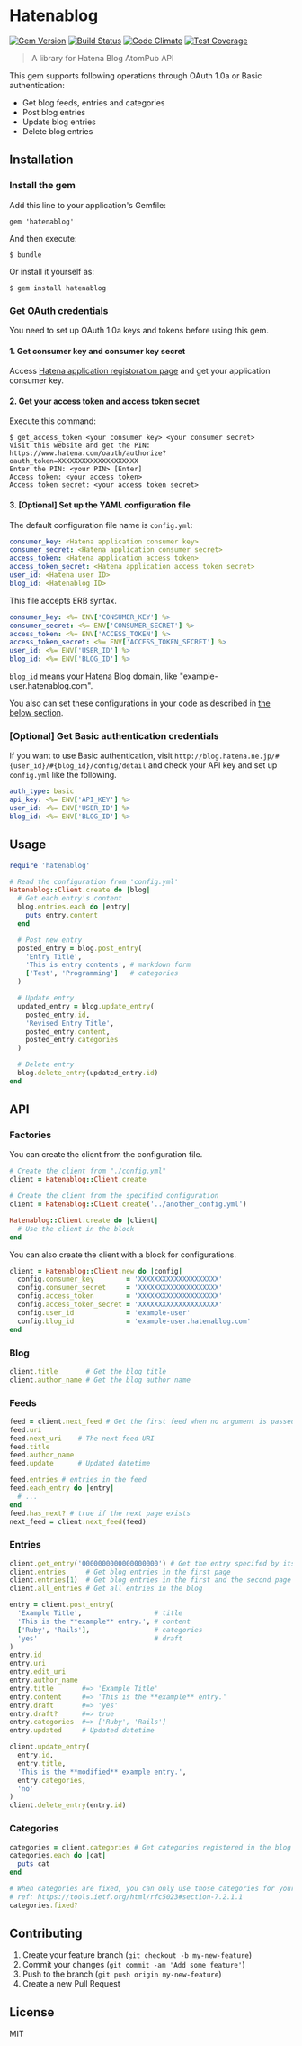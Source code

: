 # Hatenablog

[![Gem Version](https://badge.fury.io/rb/hatenablog.svg)](https://badge.fury.io/rb/hatenablog) [![Build Status](https://travis-ci.org/kymmt90/hatenablog.svg?branch=master)](https://travis-ci.org/kymmt90/hatenablog)
[![Code Climate](https://codeclimate.com/github/kymmt90/hatenablog/badges/gpa.svg)](https://codeclimate.com/github/kymmt90/hatenablog)
[![Test Coverage](https://codeclimate.com/github/kymmt90/hatenablog/badges/coverage.svg)](https://codeclimate.com/github/kymmt90/hatenablog/coverage)

> A library for Hatena Blog AtomPub API

This gem supports following operations through OAuth 1.0a or Basic authentication:

- Get blog feeds, entries and categories
- Post blog entries
- Update blog entries
- Delete blog entries

## Installation

### Install the gem

Add this line to your application's Gemfile:

    gem 'hatenablog'

And then execute:

    $ bundle

Or install it yourself as:

    $ gem install hatenablog

### Get OAuth credentials

You need to set up OAuth 1.0a keys and tokens before using this gem.

#### 1. Get consumer key and consumer key secret

Access [Hatena application registoration page](http://developer.hatena.ne.jp/) and get your application consumer key.

#### 2. Get your access token and access token secret

Execute this command:

    $ get_access_token <your consumer key> <your consumer secret>
    Visit this website and get the PIN: https://www.hatena.com/oauth/authorize?oauth_token=XXXXXXXXXXXXXXXXXXXX
    Enter the PIN: <your PIN> [Enter]
    Access token: <your access token>
    Access token secret: <your access token secret>

#### 3. [Optional] Set up the YAML configuration file

The default configuration file name is `config.yml`:

```yml
consumer_key: <Hatena application consumer key>
consumer_secret: <Hatena application consumer secret>
access_token: <Hatena application access token>
access_token_secret: <Hatena application access token secret>
user_id: <Hatena user ID>
blog_id: <Hatenablog ID>
```

This file accepts ERB syntax.

```yml
consumer_key: <%= ENV['CONSUMER_KEY'] %>
consumer_secret: <%= ENV['CONSUMER_SECRET'] %>
access_token: <%= ENV['ACCESS_TOKEN'] %>
access_token_secret: <%= ENV['ACCESS_TOKEN_SECRET'] %>
user_id: <%= ENV['USER_ID'] %>
blog_id: <%= ENV['BLOG_ID'] %>
```

`blog_id` means your Hatena Blog domain, like "example-user.hatenablog.com".

You also can set these configurations in your code as described in [the below section](#factories).

### [Optional] Get Basic authentication credentials
If you want to use Basic authentication, visit `http://blog.hatena.ne.jp/#{user_id}/#{blog_id}/config/detail`
and check your API key and set up `config.yml` like the following.

```yml
auth_type: basic
api_key: <%= ENV['API_KEY'] %>
user_id: <%= ENV['USER_ID'] %>
blog_id: <%= ENV['BLOG_ID'] %>
```

## Usage

```ruby
require 'hatenablog'

# Read the configuration from 'config.yml'
Hatenablog::Client.create do |blog|
  # Get each entry's content
  blog.entries.each do |entry|
    puts entry.content
  end

  # Post new entry
  posted_entry = blog.post_entry(
    'Entry Title',
    'This is entry contents', # markdown form
    ['Test', 'Programming']   # categories
  )

  # Update entry
  updated_entry = blog.update_entry(
    posted_entry.id,
    'Revised Entry Title',
    posted_entry.content,
    posted_entry.categories
  )

  # Delete entry
  blog.delete_entry(updated_entry.id)
end
```

## API

### Factories

You can create the client from the configuration file.

```ruby
# Create the client from "./config.yml"
client = Hatenablog::Client.create

# Create the client from the specified configuration
client = Hatenablog::Client.create('../another_config.yml')

Hatenablog::Client.create do |client|
  # Use the client in the block
end
```

You can also create the client with a block for configurations.

```ruby
client = Hatenablog::Client.new do |config|
  config.consumer_key        = 'XXXXXXXXXXXXXXXXXXXX'
  config.consumer_secret     = 'XXXXXXXXXXXXXXXXXXXX'
  config.access_token        = 'XXXXXXXXXXXXXXXXXXXX'
  config.access_token_secret = 'XXXXXXXXXXXXXXXXXXXX'
  config.user_id             = 'example-user'
  config.blog_id             = 'example-user.hatenablog.com'
end
```

### Blog

```ruby
client.title       # Get the blog title
client.author_name # Get the blog author name
```

### Feeds

```ruby
feed = client.next_feed # Get the first feed when no argument is passed
feed.uri
feed.next_uri    # The next feed URI
feed.title
feed.author_name
feed.update      # Updated datetime

feed.entries # entries in the feed
feed.each_entry do |entry|
  # ...
end
feed.has_next? # true if the next page exists
next_feed = client.next_feed(feed)
```

### Entries

```ruby
client.get_entry('0000000000000000000') # Get the entry specifed by its ID
client.entries     # Get blog entries in the first page
client.entries(1)  # Get blog entries in the first and the second page
client.all_entries # Get all entries in the blog

entry = client.post_entry(
  'Example Title',                  # title
  'This is the **example** entry.', # content
  ['Ruby', 'Rails'],                # categories
  'yes'                             # draft
)
entry.id
entry.uri
entry.edit_uri
entry.author_name
entry.title       #=> 'Example Title'
entry.content     #=> 'This is the **example** entry.'
entry.draft       #=> 'yes'
entry.draft?      #=> true
entry.categories  #=> ['Ruby', 'Rails']
entry.updated     # Updated datetime

client.update_entry(
  entry.id,
  entry.title,
  'This is the **modified** example entry.',
  entry.categories,
  'no'
)
client.delete_entry(entry.id)
```

### Categories

```ruby
categories = client.categories # Get categories registered in the blog
categories.each do |cat|
  puts cat
end

# When categories are fixed, you can only use those categories for your entries.
# ref: https://tools.ietf.org/html/rfc5023#section-7.2.1.1
categories.fixed?
```

## Contributing

1. Create your feature branch (`git checkout -b my-new-feature`)
2. Commit your changes (`git commit -am 'Add some feature'`)
3. Push to the branch (`git push origin my-new-feature`)
4. Create a new Pull Request

## License

MIT

